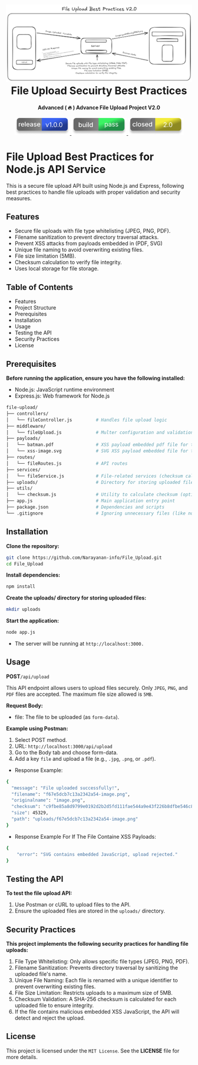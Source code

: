 <h1 align="center">
  <br>
  <a href="#"><img src="assets/file.png" alt="Assets"></a>
  <br>
  File Upload Secuirty Best Practices  
  <br>
</h1>

<h4 align="center">Advanced ( 🔥 ) Advance File Upload Project V2.0</h4>  

<p align="center">
  <a href="#">
    <img src="assets/Frame 1.png" width="150" hifht="150">
  </a>
  <a href="#">
    <img src="assets/Frame 2.png" width="150" hifht="150">
  </a>
  <a href="#">
      <img src="assets/Frame 3.png" width="150" hifht="150">
  </a>
</p>

# File Upload Best Practices for Node.js API Service 

This is a secure file upload API built using Node.js and Express, following best practices to handle file uploads with proper validation and security measures.

## Features
* Secure file uploads with file type whitelisting (JPEG, PNG, PDF).
* Filename sanitization to prevent directory traversal attacks.
* Prevent XSS attacks from payloads embedded in (PDF, SVG)
* Unique file naming to avoid overwriting existing files.
* File size limitation (5MB).
* Checksum calculation to verify file integrity.
* Uses local storage for file storage.

## Table of Contents

* Features
* Project Structure
* Prerequisites
* Installation
* Usage
* Testing the API
* Security Practices
* License


## Prerequisites
**Before running the application, ensure you have the following installed:**

* Node.js: JavaScript runtime environment
* Express.js: Web framework for Node.js


```bash
file-upload/
├── controllers/
│   └── fileController.js         # Handles file upload logic
├── middleware/
│   └── fileUpload.js             # Multer configuration and validation logic
├── payloads/
│   └── batman.pdf                # XSS payload embedded pdf file for testing purpose
│   └── xss-image.svg             # SVG XSS payload embedded file for testing purpose
├── routes/
│   └── fileRoutes.js             # API routes
├── services/
│   └── fileService.js            # File-related services (checksum calculation)
├── uploads/                      # Directory for storing uploaded files
├── utils/
│   └── checksum.js               # Utility to calculate checksum (optional)
├── app.js                        # Main application entry point
├── package.json                  # Dependencies and scripts
└── .gitignore                    # Ignoring unnecessary files (like node_modules)
```

## Installation

**Clone the repository:**
```bash
git clone https://github.com/Narayanan-info/File_Upload.git
cd File_Upload
```
**Install dependencies:**

```bash
npm install
```
**Create the uploads/ directory for storing uploaded files:**

```bash
mkdir uploads
```
**Start the application:**

```bash
node app.js
```

* The server will be running at `http://localhost:3000.`

## Usage

**POST**`/api/upload`

This API endpoint allows users to upload files securely. Only `JPEG`, `PNG`, and `PDF` files are accepted. The maximum file size allowed is `5MB`.

**Request Body:**
* file: The file to be uploaded (as `form-data`).

**Example using Postman:**

1. Select POST method.
2. URL: `http://localhost:3000/api/upload`
3. Go to the Body tab and choose form-data.
4. Add a key `file` and upload a file (e.g., `.jpg`, `.png`, or `.pdf`).

* Response Example:

```bash
{
  "message": "File uploaded successfully!",
  "filename": "f67e5dcb7c13a2342a54-image.png",
  "originalname": "image.png",
  "checksum": "c9fbe85a8d9799e0192d2b2d5fd111fae544a9e43f226b8dfbe546c8b5e8ff9e",
  "size": 45329,
  "path": "uploads/f67e5dcb7c13a2342a54-image.png"
}

```

* Response Example For If The File Containe XSS Payloads:

```bash
{
    "error": "SVG contains embedded JavaScript, upload rejected."
}
```
## Testing the API
**To test the file upload API:**

1. Use Postman or cURL to upload files to the API.
2. Ensure the uploaded files are stored in the `uploads/` directory.

## Security Practices

**This project implements the following security practices for handling file uploads:**

1. File Type Whitelisting: Only allows specific file types (JPEG, PNG, PDF).
2. Filename Sanitization: Prevents directory traversal by sanitizing the uploaded file's name.
3. Unique File Naming: Each file is renamed with a unique identifier to prevent overwriting existing files.
4. File Size Limitation: Restricts uploads to a maximum size of 5MB.
5. Checksum Validation: A SHA-256 checksum is calculated for each uploaded file to ensure integrity.
6. If the file contains malicious embedded XSS JavaScript, the API will detect and reject the upload.

## License

This project is licensed under the `MIT License`. See the **LICENSE** file for more details.